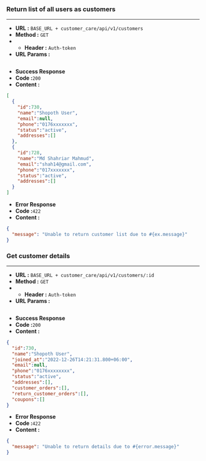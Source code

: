 ### Return list of all users as customers
___
* **URL :** `BASE_URL + customer_care/api/v1/customers`
* **Method :** `GET`
* * **Header :** `Auth-token`
* **URL Params :**

```json
```
* **Success Response**
* **Code :**`200`
* **Content :**
```json
[
  {
    "id":730,
    "name":"Shopoth User",
    "email":null,
    "phone":"0176xxxxxxx",
    "status":"active",
    "addresses":[]
  },
  {
    "id":728,
    "name":"Md Shahriar Mahmud",
    "email":"shah14@gmail.com",
    "phone":"017xxxxxxx",
    "status":"active",
    "addresses":[]
  }
]
 ```
* **Error Response**
* **Code :**`422`
* **Content :**
```json
{
  "message": "Unable to return customer list due to #{ex.message}"
}
```
### Get customer details
___
* **URL :** `BASE_URL + customer_care/api/v1/customers/:id`
* **Method :** `GET`
* * **Header :** `Auth-token`
* **URL Params :**

```json
```
* **Success Response**
* **Code :**`200`
* **Content :**
```json
{
  "id":730,
  "name":"Shopoth User",
  "joined_at":"2022-12-26T14:21:31.800+06:00",
  "email":null,
  "phone":"0176xxxxxxxx",
  "status":"active",
  "addresses":[],
  "customer_orders":[],
  "return_customer_orders":[],
  "coupons":[]
}
 ```
* **Error Response**
* **Code :**`422`
* **Content :**
```json
{
  "message": "Unable to return details due to #{error.message}"
}
```
